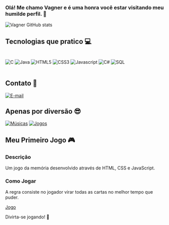 ### Olá! Me chamo Vagner e é uma honra você estar visitando meu humilde perfil. 👻

![Vagner GitHub stats](https://github-readme-stats.vercel.app/api?username=vagnerzii&show_icons=true&theme=tokyonight)

## Tecnologias que pratico 💻

<div style="display: inline_block"><br/>
    <img align="center" alt="C" src=https://img.shields.io/badge/C-00599C?style=for-the-badge&logo=c&logoColor=white
     />
    <img align="center" alt="Java" src=https://img.shields.io/badge/Java-ED8B00?style=for-the-badge&logo=openjdk&logoColor=white
     />
    <img align="center" alt="HTML5" src=https://img.shields.io/badge/HTML5-E34F26?style=for-the-badge&logo=html5&logoColor=white
     />
    <img align="center" alt="CSS3" src=https://img.shields.io/badge/CSS3-1572B6?style=for-the-badge&logo=css3&logoColor=white
     />
    <img align="center" alt="Javascript" src=https://img.shields.io/badge/JavaScript-F7DF1E?style=for-the-badge&logo=javascript&logoColor=black
     />
    <img align="center" alt="C#" src=https://img.shields.io/badge/C%23-239120?style=for-the-badge&logo=c-sharp&logoColor=white
     />
     <img align="center" alt="SQL" src=https://img.shields.io/badge/MySQL-00000F?style=for-the-badge&logo=mysql&logoColor=white
     />
</div><br/>

## Contato 📧

[![E-mail](https://img.shields.io/badge/E--mail-vagnerpereira.junior18%40gmail.com-red?style=for-the-badge&logo=gmail)](mailto:vagnerpereira.junior18@gmail.com)

## Apenas por diversão 😎

[![Músicas](https://img.shields.io/badge/Spotify-1ED760?&style=for-the-badge&logo=spotify&logoColor=white
)](https://open.spotify.com/user/24lq0p6vsrdvbomuhgtwmxivy)
[![Jogos](https://img.shields.io/badge/Steam-000000?style=for-the-badge&logo=steam&logoColor=white
)](https://steamcommunity.com/profiles/76561199037665251/)

## Meu Primeiro Jogo 🎮

### Descrição

Um jogo da memória desenvolvido através de HTML, CSS e JavaScript.

### Como Jogar

A regra consiste no jogador virar todas as cartas no melhor tempo que puder.
 
[Jogo](https://vagnerzii.github.io/memory-game/)

Divirta-se jogando! 🚀

